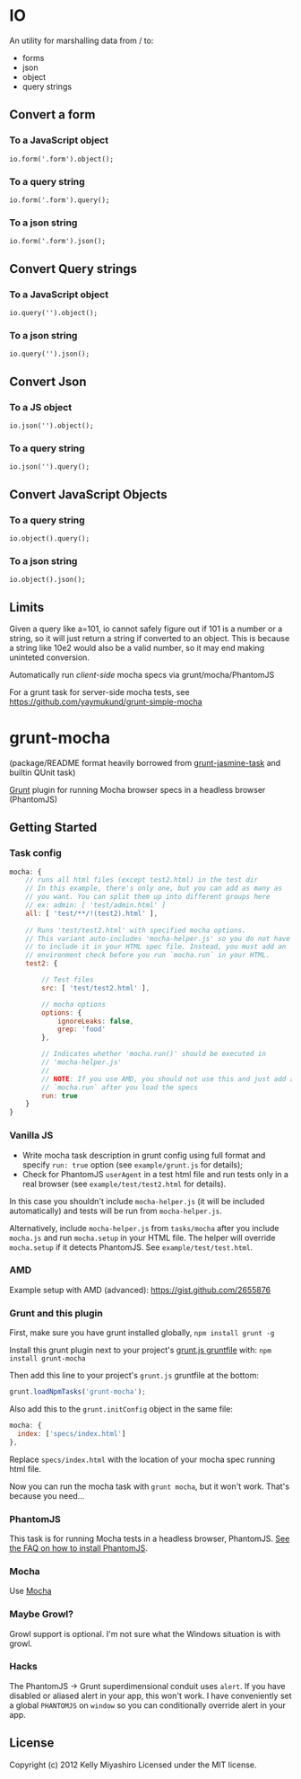 IO
===

An utility for marshalling data from / to:

- forms
- json
- object
- query strings

Convert a form
----------

### To a JavaScript object

	io.form('.form').object();

### To a query string

	io.form('.form').query();

### To a json string

	io.form('.form').json();

Convert Query strings
------------

### To a JavaScript object

	io.query('').object();

### To a json string

	io.query('').json();

Convert Json
--------

### To a JS object

	io.json('').object();

### To a query string

	io.json('').query();

Convert JavaScript Objects
-----------

### To a query string

	io.object().query();

### To a json string

	io.object().json();

Limits
--------

Given a query like a=101, io cannot safely figure out if 101 is a number or a string, so it will just return a string if converted to an object. This is because a string like 10e2 would also be a valid number, so it may end making uninteted conversion.





Automatically run *client-side* mocha specs via grunt/mocha/PhantomJS

For a grunt task for server-side mocha tests, see https://github.com/yaymukund/grunt-simple-mocha

# grunt-mocha

(package/README format heavily borrowed from [grunt-jasmine-task](https://github.com/creynders/grunt-jasmine-task) and builtin QUnit task)

[Grunt](https://github.com/cowboy/grunt) plugin for running Mocha browser specs in a headless browser (PhantomJS)

## Getting Started

### Task config

```js
mocha: {
    // runs all html files (except test2.html) in the test dir
    // In this example, there's only one, but you can add as many as
    // you want. You can split them up into different groups here
    // ex: admin: [ 'test/admin.html' ]
    all: [ 'test/**/!(test2).html' ],
    
    // Runs 'test/test2.html' with specified mocha options.
    // This variant auto-includes 'mocha-helper.js' so you do not have
    // to include it in your HTML spec file. Instead, you must add an
    // environment check before you run `mocha.run` in your HTML.
    test2: {

        // Test files
        src: [ 'test/test2.html' ],

        // mocha options
        options: {
            ignoreLeaks: false,
            grep: 'food'
        },

        // Indicates whether 'mocha.run()' should be executed in 
        // 'mocha-helper.js'
        //
        // NOTE: If you use AMD, you should not use this and just add a call to 
        // `mocha.run` after you load the specs
        run: true
    }
}
```

### Vanilla JS

- Write mocha task description in grunt config using full format and specify `run: true` option (see `example/grunt.js` for details);
- Check for PhantomJS `userAgent` in a test html file and run tests only in a real browser (see `example/test/test2.html` for details).

In this case you shouldn't include `mocha-helper.js` (it will be included automatically) and tests will be run from `mocha-helper.js`.

Alternatively, include `mocha-helper.js` from `tasks/mocha` after you include `mocha.js` and run `mocha.setup` in your HTML file. The helper will override `mocha.setup` if it detects PhantomJS. See `example/test/test.html`.

### AMD

Example setup with AMD (advanced): https://gist.github.com/2655876

### Grunt and this plugin

First, make sure you have grunt installed globally, `npm install grunt -g`

Install this grunt plugin next to your project's [grunt.js gruntfile](https://github.com/cowboy/grunt/blob/master/docs/getting_started.md) with: `npm install grunt-mocha`

Then add this line to your project's `grunt.js` gruntfile at the bottom:

```javascript
grunt.loadNpmTasks('grunt-mocha');
```

Also add this to the ```grunt.initConfig``` object in the same file:

```javascript
mocha: {
  index: ['specs/index.html']
},
```

Replace ```specs/index.html``` with the location of your mocha spec running html file.

Now you can run the mocha task with `grunt mocha`, but it won't work. That's because you need...

### PhantomJS

This task is for running Mocha tests in a headless browser, PhantomJS. [See the FAQ on how to install PhantomJS](https://github.com/gruntjs/grunt/blob/master/docs/faq.md#why-does-grunt-complain-that-phantomjs-isnt-installed).

### Mocha

Use [Mocha](http://visionmedia.github.com/mocha/)

### Maybe Growl?

Growl support is optional. I'm not sure what the Windows situation is with growl.

### Hacks

The PhantomJS -> Grunt superdimensional conduit uses `alert`. If you have disabled or aliased alert in your app, this won't work. I have conveniently set a global `PHANTOMJS` on `window` so you can conditionally override alert in your app.

## License
Copyright (c) 2012 Kelly Miyashiro
Licensed under the MIT license.